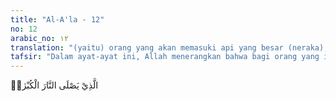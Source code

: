 ```yaml
---
title: "Al-A'la - 12"
no: 12
arabic_no: ١٢
translation: "(yaitu) orang yang akan memasuki api yang besar (neraka),"
tafsir: "Dalam ayat-ayat ini, Allah menerangkan bahwa bagi orang yang ingkar, durhaka, dan menjauhkan diri dari petunjuk-petunjuk yang diberikan Nabi Muhammad, tidak akan berfaedah peringatan yang disampaikan. Oleh karena itu, mereka tetap dalam kekafiran dan akan dilemparkan ke dalam neraka yang paling bawah.\n\nSecara ringkas, orang yang menghadapi panggilan Nabi Muhammad ke jalan Allah itu ada tiga golongan:\n\n1.Golongan orang yang mengetahui dan yakin akan kebenarannya, tidak ada keraguan sedikit pun di dalam hatinya. Orang ini adalah orang mukmin yang sempurna (mu'min kamil) yang takut kepada Tuhannya.\n\n2.Golongan orang yang dalam menerima petunjuk, kemudian ia yakin akan petunjuk itu, lalu menyatakan keimanannya. Orang ini adalah golongan yang agak kurang nilainya dari yang pertama.\n\n3.Golongan yang durhaka dan ingkar, yang telah tertutup hatinya dari panggilan ke jalan Allah. Mereka ini adalah golongan yang paling jahat dan paling jauh dari kebaikan."
---
```

الَّذِيْ يَصْلَى النَّارَ الْكُبْرٰىۚ 